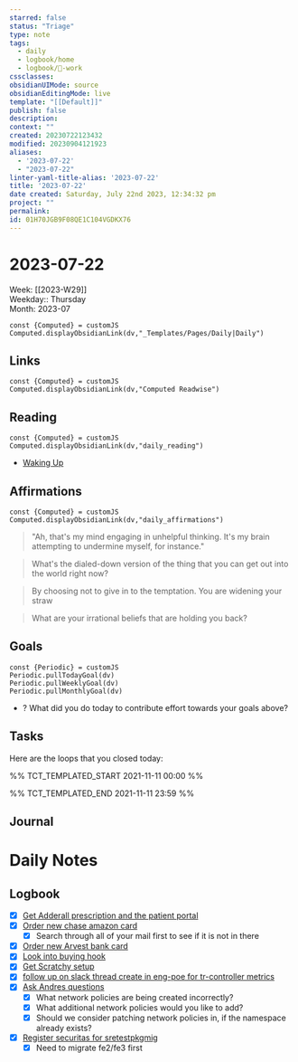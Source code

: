 ```yaml
---
starred: false
status: "Triage"
type: note
tags:
  - daily
  - logbook/home
  - logbook/👔-work
cssclasses: 
obsidianUIMode: source
obsidianEditingMode: live
template: "[[Default]]"
publish: false
description: 
context: ""
created: 20230722123432
modified: 20230904121923
aliases:
  - '2023-07-22'
  - "2023-07-22"
linter-yaml-title-alias: '2023-07-22'
title: '2023-07-22'
date created: Saturday, July 22nd 2023, 12:34:32 pm
project: ""
permalink: 
id: 01H70JGB9F08QE1C104VGDKX76
---
```


# 2023-07-22

Week: [[2023-W29]]  
Weekday:: Thursday  
Month: 2023-07

```dataviewjs
const {Computed} = customJS
Computed.displayObsidianLink(dv,"_Templates/Pages/Daily|Daily")
```

## Links

```dataviewjs
const {Computed} = customJS
Computed.displayObsidianLink(dv,"Computed Readwise")
```

## Reading

```dataviewjs
const {Computed} = customJS
Computed.displayObsidianLink(dv,"daily_reading")
```
- [Waking Up]( https://read.readwise.io/read/01gjr2j724698ts9z7mbyxz63z)


## Affirmations

```dataviewjs
const {Computed} = customJS
Computed.displayObsidianLink(dv,"daily_affirmations")
```

> "Ah, that's my mind engaging in unhelpful thinking. It's my brain attempting to undermine myself, for instance."

> What's the dialed-down version of the thing that you can get out into the world right now?

> By choosing not to give in to the temptation. You are widening your straw

> What are your irrational beliefs that are holding you back?

## Goals

```dataviewjs
const {Periodic} = customJS
Periodic.pullTodayGoal(dv)
Periodic.pullWeeklyGoal(dv)
Periodic.pullMonthlyGoal(dv)
```
- ? What did you do today to contribute effort towards your goals above?

## Tasks

Here are the loops that you closed today:

%% TCT_TEMPLATED_START 2021-11-11 00:00 %%

%% TCT_TEMPLATED_END 2021-11-11 23:59 %%

## Journal



# Daily Notes


## Logbook
- [x] [Get Adderall prescription and the patient portal](things:///show?id=4gpaZhM3XTvoXvG6GvbVTG)
- [x] [Order new chase amazon card](things:///show?id=UDKt2UDrY3WdVfdhDXv72b)
	- [x] Search through all of your mail first to see if it is not in there
- [x] [Order new Arvest bank card](things:///show?id=TeJxthwwaU1ZUt817rm8tv)
- [x] [Look into buying hook](things:///show?id=Qt7PqHSG9BUcam6gazQRYe)
- [x] [Get Scratchy setup](things:///show?id=JLEx2PhDqwACRjpArSpHFB)
- [x] [follow up on slack thread create in eng-poe for tr-controller metrics](things:///show?id=nAw2i7Fr3AXoRBZqYifBB)
- [x] [Ask Andres questions](things:///show?id=2U1mQjndGq3986L1Deg5Li)
	- [x] What network policies are being created incorrectly?
	- [x] What additional network policies would you like to add?
	- [x] Should we consider patching network policies in, if the namespace already exists?
- [x] [Register securitas for sretestpkgmig](things:///show?id=JWaqT2XANRBLaTkWGmKdWY)
	- [x] Need to migrate fe2/fe3 first
